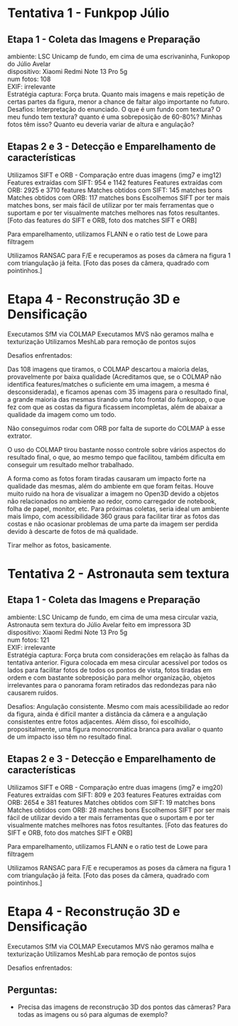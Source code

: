 # Tentativa 1 - Funkpop Júlio

## Etapa 1 - Coleta das Imagens e Preparação
ambiente: LSC Unicamp de fundo, em cima de uma escrivaninha, Funkopop do Júlio Avelar  
dispositivo: Xiaomi Redmi Note 13 Pro 5g  
num fotos: 108  
EXIF: irrelevante  
Estratégia captura: Força bruta. Quanto mais imagens e mais repetição de certas partes da figura, menor a chance de faltar algo importante no futuro.
Desafios: Interpretação do enunciado. O que é um fundo com textura? O meu fundo tem textura? quanto é uma sobreposição de 60-80%? Minhas fotos têm isso? Quanto eu deveria variar de altura e angulação?  


## Etapas 2 e 3 - Detecção e Emparelhamento de características
Utilizamos SIFT e ORB - Comparação entre duas imagens (img7 e img12)
Features extraídas com SIFT: 954 e 1142 features
Features extraídas com ORB: 2925 e 3710 features
Matches obtidos com SIFT: 145 matches bons
Matches obtidos com ORB: 117 matches bons
Escolhemos SIFT por ter mais matches bons, ser mais fácil de utilizar por ter mais ferramentas que o suportam e por ter visualmente matches melhores nas fotos resultantes.
[Foto das features do SIFT e ORB, foto dos matches SIFT e ORB]

Para emparelhamento, utilizamos FLANN e o ratio test de Lowe para filtragem

Utilizamos RANSAC para F/E e recuperamos as poses da câmera na figura 1 com triangulação já feita.
[Foto das poses da câmera, quadrado com pointinhos.]

# Etapa 4 - Reconstrução 3D e Densificação

Executamos SfM via COLMAP
Executamos MVS
não geramos malha e texturização
Utilizamos MeshLab para remoção de pontos sujos


Desafios enfrentados:

Das 108 imagens que tiramos, o COLMAP descartou a maioria delas, provavelmente por baixa qualidade (Acreditamos que, se o COLMAP não identifica features/matches o suficiente em uma imagem, a mesma é desconsiderada), e ficamos apenas com 35 imagens para o resultado final, a grande maioria das mesmas tirando uma foto frontal do funkopop, o que fez com que as costas da figura ficassem incompletas, além de abaixar a qualidade da imagem como um todo.

Não conseguimos rodar com ORB por falta de suporte do COLMAP à esse extrator.

O uso do COLMAP tirou bastante nosso controle sobre vários aspectos do resultado final, o que, ao mesmo tempo que facilitou, também dificulta em conseguir um resultado melhor trabalhado.

A forma como as fotos foram tiradas causaram um impacto forte na qualidade das mesmas, além do ambiente em que foram feitas. Houve muito ruido na hora de visualizar a imagem no Open3D devido a objetos não relacionados no ambiente ao redor, como carregador de notebook, folha de papel, monitor, etc. Para próximas coletas, seria ideal um ambiente mais limpo, com acessibilidade 360 graus para facilitar tirar as fotos das costas e não ocasionar problemas de uma parte da imagem ser perdida devido à descarte de fotos de má qualidade.

Tirar melhor as fotos, basicamente.

# Tentativa 2 - Astronauta sem textura

## Etapa 1 - Coleta das Imagens e Preparação
ambiente: LSC Unicamp de fundo, em cima de uma mesa circular vazia, Astronauta sem textura do Júlio Avelar feito em impressora 3D  
dispositivo: Xiaomi Redmi Note 13 Pro 5g  
num fotos: 121  
EXIF: irrelevante  
Estratégia captura: Força bruta com considerações em relação às falhas da tentativa anterior. Figura colocada em mesa circular acessível por todos os lados para facilitar fotos de todos os pontos de vista, fotos tiradas em ordem e com bastante sobreposição para melhor organização, objetos irrelevantes para o panorama foram retirados das redondezas para não causarem ruídos.

Desafios: Angulação consistente. Mesmo com mais acessibilidade ao redor da figura, ainda é difícil manter a distância da câmera e a angulação consistentes entre fotos adjacentes. Além disso, foi escolhido, propositalmente, uma figura monocromática branca para avaliar o quanto de um impacto isso têm no resultado final.

## Etapas 2 e 3 - Detecção e Emparelhamento de características
Utilizamos SIFT e ORB - Comparação entre duas imagens (img7 e img20)
Features extraídas com SIFT: 809 e 203 features
Features extraídas com ORB: 2654 e 381 features
Matches obtidos com SIFT: 19 matches bons
Matches obtidos com ORB: 28 matches bons
Escolhemos SIFT por ser mais fácil de utilizar devido a ter mais ferramentas que o suportam e por ter visualmente matches melhores nas fotos resultantes.
[Foto das features do SIFT e ORB, foto dos matches SIFT e ORB]

Para emparelhamento, utilizamos FLANN e o ratio test de Lowe para filtragem

Utilizamos RANSAC para F/E e recuperamos as poses da câmera na figura 1 com triangulação já feita.
[Foto das poses da câmera, quadrado com pointinhos.]

# Etapa 4 - Reconstrução 3D e Densificação

Executamos SfM via COLMAP
Executamos MVS
não geramos malha e texturização
Utilizamos MeshLab para remoção de pontos sujos


Desafios enfrentados:

## Perguntas:

- Precisa das imagens de reconstrução 3D dos pontos das câmeras? Para todas as imagens ou só para algumas de exemplo?

